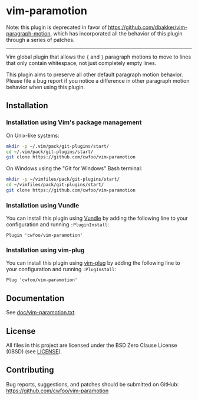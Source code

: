 # vim-paramotion

Note: this plugin is deprecated in favor of https://github.com/dbakker/vim-paragraph-motion,
which has incorporated all the behavior of this plugin through a series of
patches.

---

Vim global plugin that allows the `{` and `}` paragraph motions to move to
lines that only contain whitespace, not just completely empty lines.

This plugin aims to preserve all other default paragraph motion behavior.
Please file a bug report if you notice a difference in other paragraph motion
behavior when using this plugin.


## Installation
### Installation using Vim's package management
On Unix-like systems:
```sh
mkdir -p ~/.vim/pack/git-plugins/start/
cd ~/.vim/pack/git-plugins/start/
git clone https://github.com/cwfoo/vim-paramotion
```

On Windows using the "Git for Windows" Bash terminal:
```sh
mkdir -p ~/vimfiles/pack/git-plugins/start/
cd ~/vimfiles/pack/git-plugins/start/
git clone https://github.com/cwfoo/vim-paramotion
```

### Installation using Vundle
You can install this plugin using [Vundle](https://github.com/VundleVim/Vundle.vim)
by adding the following line to your configuration and running `:PluginInstall`:
```vim
Plugin 'cwfoo/vim-paramotion'
```

### Installation using vim-plug
You can install this plugin using [vim-plug](https://github.com/junegunn/vim-plug)
by adding the following line to your configuration and running `:PlugInstall`:
```vim
Plug 'cwfoo/vim-paramotion'
```


## Documentation
See [doc/vim-paramotion.txt](doc/vim-paramotion.txt).


## License
All files in this project are licensed under the BSD Zero Clause License (0BSD)
(see [LICENSE](LICENSE)).


## Contributing
Bug reports, suggestions, and patches should be submitted on GitHub:
https://github.com/cwfoo/vim-paramotion
